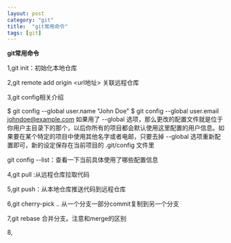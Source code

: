 ```yaml
---
layout: post
category: "git"
title:  "git常用命令"
tags: [git]
---
```

**git常用命令**

1,git init：初始化本地仓库

2,git remote add origin <url地址> 关联远程仓库

3,git config相关介绍

$ git config --global user.name "John Doe"
$ git config --global user.email johndoe@example.com
如果用了 --global 选项，那么更改的配置文件就是位于你用户主目录下的那个，以后你所有的项目都会默认使用这里配置的用户信息。如果要在某个特定的项目中使用其他名字或者电邮，只要去掉 --global 选项重新配置即可，新的设定保存在当前项目的 .git/config 文件里

git config --list：查看一下当前具体使用了哪些配置信息

4,git pull :从远程仓库拉取代码

5,git push：从本地仓库推送代码到远程仓库

6,git cherry-pick <commit-id>..<commit-id> 从一个分支一部分commit复制到另一个分支

7,git rebase 合并分支。注意和merge的区别

8,

